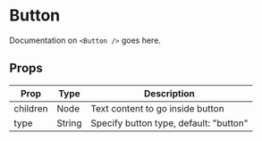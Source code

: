 # Button

Documentation on `<Button />` goes here.

## Props

| Prop     | Type   | Description                            |
| -------- | ------ | -------------------------------------- |
| children | Node   | Text content to go inside button       |
| type     | String | Specify button type, default: "button" |
